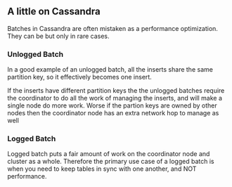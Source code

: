 ## A little on Cassandra
Batches in Cassandra are often mistaken as a performance optimization. They can be but only in rare cases.

### Unlogged Batch
In a good example of an unlogged batch, all the inserts share the same partition key, so it effectively becomes one 
insert.

If the inserts have different partition keys the the unlogged batches require the coordinator to do all the work of 
managing the inserts, and will make a single node do more work. Worse if the partion keys are owned by other nodes then 
the coordinator node has an extra network hop to manage as well

### Logged Batch
Logged batch puts a fair amount of work on the coordinator node and cluster as a whole. Therefore the primary use case 
of a logged batch is when you need to keep tables in sync with one another, and NOT performance. 